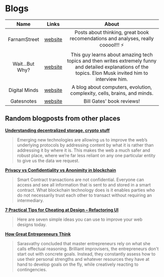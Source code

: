# Blogs 

|          Name         |            Links           |       About       |
|:---------------------:|:--------------------------:|:-----------------:|
| FarnamStreet | [website][fs1] | Posts about thinking, great book recomendations and analyses, really cooool!!! ⚡️ |
| Wait...But Why? | [website][wbw1] | This guy learns about amazing tech topics and then writes extremely funny and detailed explanations of the topics. Elon Musk invited him to interview him. |
| Digital Minds | [website](https://digitalminds2016.wordpress.com) | A blog about computers, evolution, complexity, cells, brains, and minds. | 
| Gatesnotes | [website](https://www.gatesnotes.com/Books) | Bill Gates' book reviews! | 


## Random blogposts from other places

**[Understanding decentralized storage, crypto stuff](https://coincenter.org/entry/why-is-decentralized-and-distributed-file-storage-critical-for-a-better-web)**
> Emerging new technologies are allowing us to improve the web’s underlying protocols by addressing content by what it is rather than addressing it by where it is. This makes the web a much safer and robust place, where we’re far less reliant on any one particular entity to give us the data we request.

**[Privacy vs Confidentiality vs Anonimity in blockchain](https://hackernoon.com/smart-contracts-privacy-vs-confidentiality-645b6e9c6e5a)**
> Smart Contract transactions are not confidential. Everyone can access and see all information that is sent to and stored in a smart contract. What blockchain technology does is it enables parties who do not necessarily trust each other to transact without requiring an intermediary.

**[7 Practical Tips for Cheating at Design – Refactoring UI](https://medium.com/refactoring-ui/7-practical-tips-for-cheating-at-design-40c736799886)**
> Here are seven simple ideas you can use to improve your web designs today.

**[ How Great Entrepreneurs Think](https://www.inc.com/magazine/20110201/how-great-entrepreneurs-think.html)**
> Sarasvathy concluded that master entrepreneurs rely on what she calls effectual reasoning. Brilliant improvisers, the entrepreneurs don't start out with concrete goals. Instead, they constantly assess how to use their personal strengths and whatever resources they have at hand to develop goals on the fly, while creatively reacting to contingencies.


[fs1]: https://www.farnamstreetblog.com 
[wbw1]: https://waitbutwhy.com
